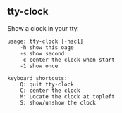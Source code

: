 
## tty-clock

Show a clock in your tty.  
```
usage: tty-clock [-hsc1]
    -h show this oage
    -s show second
    -c center the clock when start
    -1 show once

keyboard shortcuts:
    Q: quit tty-clock
    C: center the clock
    M: Locate the clock at topleft
    S: show/unshow the clock
```